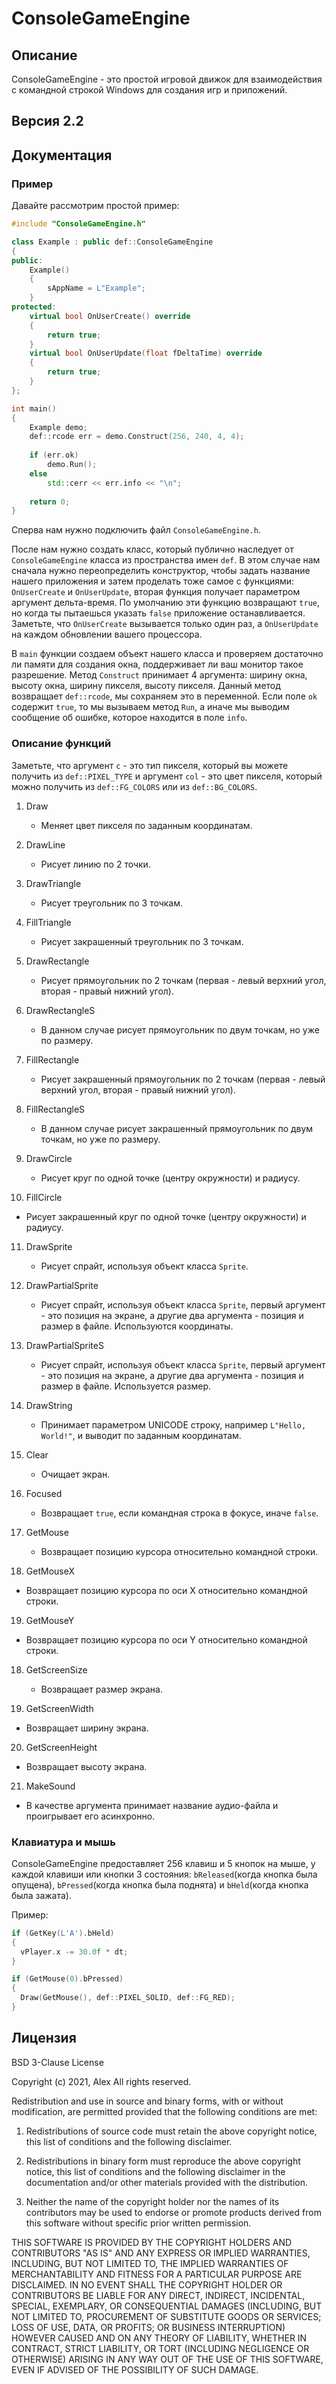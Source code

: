 # **ConsoleGameEngine**

## Описание

ConsoleGameEngine - это простой игровой движок для взаимодействия с командной строкой Windows для создания игр и приложений.

## Версия 2.2

## Документация

### Пример

Давайте рассмотрим простой пример:

```c++
#include "ConsoleGameEngine.h"

class Example : public def::ConsoleGameEngine
{
public:
	Example()
	{
		sAppName = L"Example";
	}
protected:
	virtual bool OnUserCreate() override
	{
		return true;
	}
	virtual bool OnUserUpdate(float fDeltaTime) override
	{
		return true;
	}
};

int main()
{
	Example demo;
	def::rcode err = demo.Construct(256, 240, 4, 4);
	
	if (err.ok)
		demo.Run();
	else
		std::cerr << err.info << "\n";
	
	return 0;
}
```

Сперва нам нужно подключить файл ```ConsoleGameEngine.h```. 

После нам нужно создать класс, который публично наследует от ```ConsoleGameEngine``` класса из пространства имен `def`. В этом случае нам сначала нужно переопределить конструктор, чтобы задать название нашего приложения и затем проделать тоже самое с функциями: `OnUserCreate` и `OnUserUpdate`, вторая функция получает параметром аргумент дельта-время. По умолчанию эти функцию возвращают `true`, но когда ты пытаешься указать `false` приложение останавливается. Заметьте, что `OnUserCreate` вызывается только один раз, а `OnUserUpdate` на каждом обновлении вашего процессора.

В `main` функции создаем объект нашего класса и проверяем достаточно ли памяти для создания окна, поддерживает ли ваш монитор такое разрешение. Метод `Construct` принимает 4 аргумента: ширину окна, высоту окна, ширину пикселя, высоту пикселя. Данный метод возвращает `def::rcode`, мы сохраняем это в переменной. Если поле `ok` содержит `true`, то мы вызываем метод `Run`, а иначе мы выводим сообщение об ошибке, которое находится в поле `info`.

### Описание функций

Заметьте, что аргумент `c` - это тип пикселя, который вы можете получить из `def::PIXEL_TYPE` и аргумент `col` - это цвет пикселя, который можно получить из `def::FG_COLORS` или из `def::BG_COLORS`. 

1. Draw 

   - Меняет цвет пикселя по заданным координатам.

2. DrawLine

   - Рисует линию по 2 точки.

3. DrawTriangle

   - Рисует треугольник по 3 точкам.

4. FillTriangle

   - Рисует закрашенный треугольник по 3 точкам.

5. DrawRectangle

   - Рисует прямоугольник по 2 точкам (первая - левый верхний угол, вторая - правый нижний угол).

6. DrawRectangleS

   - В данном случае рисует прямоугольник по двум точкам, но уже по размеру.

7. FillRectangle

   - Рисует закрашенный прямоугольник по 2 точкам (первая - левый верхний угол, вторая - правый нижний угол).

8. FillRectangleS

   - В данном случае рисует закрашенный прямоугольник по двум точкам, но уже по размеру.

9. DrawCircle

   - Рисует круг по одной точке (центру окружности) и радиусу.

10. FillCircle

   - Рисует закрашенный круг по одной точке (центру окружности) и радиусу.

11. DrawSprite

    - Рисует спрайт, используя объект класса `Sprite`.

12. DrawPartialSprite

    - Рисует спрайт, используя объект класса `Sprite`, первый аргумент - это позиция на экране, а другие два аргумента - позиция и размер в файле. Используются координаты.

13. DrawPartialSpriteS

    - Рисует спрайт, используя объект класса `Sprite`, первый аргумент - это позиция на экране, а другие два аргумента - позиция и размер в файле. Используется размер.

14. DrawString

    - Принимает параметром UNICODE строку, например `L"Hello, World!"`, и выводит по заданным координатам.

15. Clear

    - Очищает экран. 

16. Focused

    - Возвращает `true`, если командная строка в фокусе, иначе `false`.

17. GetMouse

    - Возвращает позицию курсора относительно командной строки.

18. GetMouseX

- Возвращает позицию курсора по оси X относительно командной строки.

19. GetMouseY

- Возвращает позицию курсора по оси Y относительно командной строки.

18. GetScreenSize

    - Возвращает размер экрана.

19. GetScreenWidth

- Возвращает ширину экрана.

20. GetScreenHeight

- Возвращает высоту экрана.

21. MakeSound

- В качестве аргумента принимает название аудио-файла и проигрывает его асинхронно.

### Клавиатура и мышь

ConsoleGameEngine предоставляет 256 клавиш и 5 кнопок на мыше, у каждой клавиши или кнопки 3 состояния: `bReleased`(когда кнопка была опущена), `bPressed`(когда кнопка была поднята) и `bHeld`(когда кнопка была зажата).

Пример:

```c++
if (GetKey(L'A').bHeld)
{
  vPlayer.x -= 30.0f * dt;
}

if (GetMouse(0).bPressed)
{
  Draw(GetMouse(), def::PIXEL_SOLID, def::FG_RED);
}
```

## Лицензия

BSD 3-Clause License

Copyright (c) 2021, Alex
All rights reserved.

Redistribution and use in source and binary forms, with or without
modification, are permitted provided that the following conditions are met:

1. Redistributions of source code must retain the above copyright notice, this
   list of conditions and the following disclaimer.

2. Redistributions in binary form must reproduce the above copyright notice,
   this list of conditions and the following disclaimer in the documentation
   and/or other materials provided with the distribution.

3. Neither the name of the copyright holder nor the names of its
   contributors may be used to endorse or promote products derived from
   this software without specific prior written permission.

THIS SOFTWARE IS PROVIDED BY THE COPYRIGHT HOLDERS AND CONTRIBUTORS "AS IS"
AND ANY EXPRESS OR IMPLIED WARRANTIES, INCLUDING, BUT NOT LIMITED TO, THE
IMPLIED WARRANTIES OF MERCHANTABILITY AND FITNESS FOR A PARTICULAR PURPOSE ARE
DISCLAIMED. IN NO EVENT SHALL THE COPYRIGHT HOLDER OR CONTRIBUTORS BE LIABLE
FOR ANY DIRECT, INDIRECT, INCIDENTAL, SPECIAL, EXEMPLARY, OR CONSEQUENTIAL
DAMAGES (INCLUDING, BUT NOT LIMITED TO, PROCUREMENT OF SUBSTITUTE GOODS OR
SERVICES; LOSS OF USE, DATA, OR PROFITS; OR BUSINESS INTERRUPTION) HOWEVER
CAUSED AND ON ANY THEORY OF LIABILITY, WHETHER IN CONTRACT, STRICT LIABILITY,
OR TORT (INCLUDING NEGLIGENCE OR OTHERWISE) ARISING IN ANY WAY OUT OF THE USE
OF THIS SOFTWARE, EVEN IF ADVISED OF THE POSSIBILITY OF SUCH DAMAGE.

